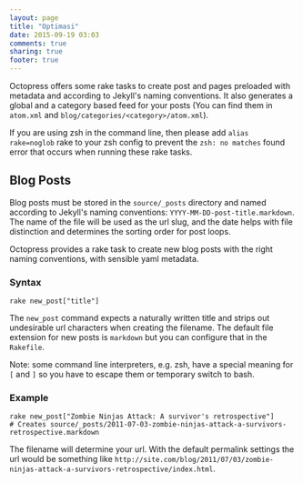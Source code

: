 ```yaml
---
layout: page
title: "Optimasi"
date: 2015-09-19 03:03
comments: true
sharing: true
footer: true
---
```


Octopress offers some rake tasks to create post and pages preloaded with metadata and according to Jekyll's naming conventions. It also generates a global and a category based feed for your posts (You can find them in `atom.xml` and `blog/categories/<category>/atom.xml`).

If you are using zsh in the command line, then please add `alias rake=noglob` rake to your zsh config to prevent the `zsh: no matches` found error that occurs when running these rake tasks.

## Blog Posts

Blog posts must be stored in the `source/_posts` directory and named according to Jekyll's naming conventions: `YYYY-MM-DD-post-title.markdown`. The name of the file will be used as the url slug, and the date helps with file distinction and determines the sorting order for post loops.

Octopress provides a rake task to create new blog posts with the right naming conventions, with sensible yaml metadata.

### Syntax

```
rake new_post["title"]
```
The `new_post` command expects a naturally written title and strips out undesirable url characters when creating the filename. The default file extension for new posts is `markdown` but you can configure that in the `Rakefile`.

Note: some command line interpreters, e.g. zsh, have a special meaning for `[` and `]` so you have to escape them or temporary switch to bash.

### Example

```
rake new_post["Zombie Ninjas Attack: A survivor's retrospective"]
# Creates source/_posts/2011-07-03-zombie-ninjas-attack-a-survivors-retrospective.markdown
```
The filename will determine your url. With the default permalink settings the url would be something like `http://site.com/blog/2011/07/03/zombie-ninjas-attack-a-survivors-retrospective/index.html`.